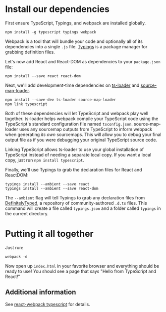 # Install our dependencies

First ensure TypeScript, Typings, and webpack are installed globally.

    npm install -g typescript typings webpack

Webpack is a tool that will bundle your code and optionally all of its dependencies into a single `.js` file.
[Typings](https://www.npmjs.com/package/typings) is a package manager for grabbing definition files.

Let's now add React and React-DOM as dependencies to your `package.json` file:

    npm install --save react react-dom

Next, we'll add development-time dependencies on [ts-loader](https://www.npmjs.com/package/ts-loader) and [source-map-loader](https://www.npmjs.com/package/source-map-loader).

    npm install --save-dev ts-loader source-map-loader
    npm link typescript

Both of these dependencies will let TypeScript and webpack play well together.
ts-loader helps webpack compile your TypeScript code using the TypeScript's standard configuration file named `tsconfig.json`.
source-map-loader uses any sourcemap outputs from TypeScript to inform webpack when generating *its own* sourcemaps.
This will allow you to debug your final output file as if you were debugging your original TypeScript source code.

Linking TypeScript allows ts-loader to use your global installation of TypeScript instead of needing a separate local copy.
If you want a local copy, just run `npm install typescript`.

Finally, we'll use Typings to grab the declaration files for React and ReactDOM:

    typings install --ambient --save react
    typings install --ambient --save react-dom

The `--ambient` flag will tell Typings to grab any declaration files from [DefinitelyTyped](https://github.com/DefinitelyTyped/DefinitelyTyped), a repository of community-authored `.d.ts` files.
This command will create a file called `typings.json` and a folder called `typings` in the current directory.

# Putting it all together

Just run:

    webpack -d

Now open up `index.html` in your favorite browser and everything should be ready to use!
You should see a page that says "Hello from TypeScript and React!"

## Additional information
See [react-webpack typescript](https://github.com/Microsoft/TypeScript-Handbook/blob/master/pages/quick-start/react-webpack.md) for details.